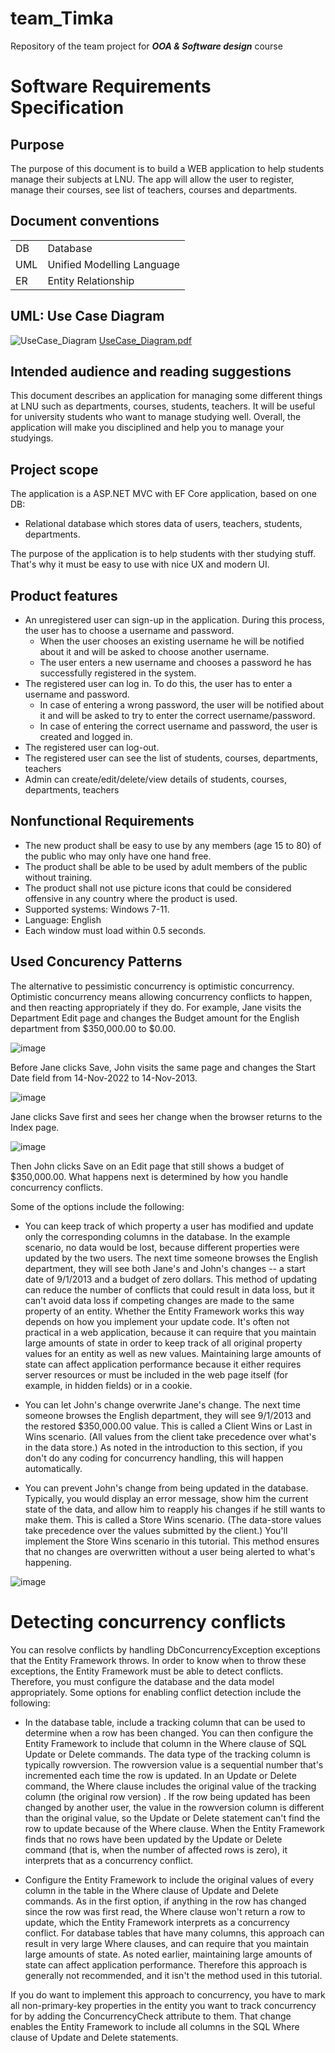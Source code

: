 # team_Timka
Repository of the team project for __*OOA &amp; Software design*__ course

# Software Requirements Specification
## Purpose
The purpose of this document is to build a WEB application to help students manage their subjects at LNU. The app will allow the user to register, manage their courses, see list of teachers, courses and departments.

## Document conventions

|      |                             |
| ---- | --------------------------- |
| DB   | Database                    |
| UML  | Unified Modelling Language  |
| ER   | Entity Relationship         |

## UML: Use Case Diagram
![UseCase_Diagram](https://user-images.githubusercontent.com/47561280/202564997-e10b2914-b429-4508-a2fa-92c71c4d5ebb.png)
[UseCase_Diagram.pdf](https://github.com/dashapenkova/team_Timka/files/10035851/UseCase_Diagram.pdf)

## Intended audience and reading suggestions
This document describes an application for managing some different things at LNU such as departments, courses, students, teachers. It will be useful for university students who want to manage studying well. Overall, the application will make you disciplined and help you to manage your studyings.

## Project scope

The application is a ASP.NET MVC with EF Core application, based on one DB:
- Relational database which stores data of users, teachers, students, departments.

The purpose of the application is to help students with ther studying stuff. That's why it must be easy to use with nice UX and modern UI.

## Product features

- An unregistered user can sign-up in the application. During this process, the user has to choose a username and password. 
  - When the user chooses an existing username he will be notified about it and will be asked to choose another username. 
  - The user enters a new username and chooses a password he has successfully registered in the system.
- The registered user can log in. To do this, the user has to enter a username and password.
  - In case of entering a wrong password, the user will be notified about it and will be asked to try to enter the correct username/password.
  - In case of entering the correct username and password, the user is created and logged in.
- The registered user can log-out.
- The registered user can see the list of students, courses, departments, teachers
- Admin can create/edit/delete/view details of students, courses, departments, teachers

## Nonfunctional Requirements
- The new product shall be easy to use by any members (age 15 to 80) of the public who may only have one hand free.
- The product shall be able to be used by adult members of the public without training.
- The product shall not use picture icons that could be considered offensive in any country where the product is used.
- Supported systems: Windows 7-11.
- Language: English
- Each window must load within 0.5 seconds.

## Used Concurency Patterns
The alternative to pessimistic concurrency is optimistic concurrency. Optimistic concurrency means allowing concurrency conflicts to happen, and then reacting appropriately if they do. For example, Jane visits the Department Edit page and changes the Budget amount for the English department from $350,000.00 to $0.00.

![image](https://user-images.githubusercontent.com/47561214/202406314-52c07d9d-5c18-4961-8587-39fdceed7233.png)

Before Jane clicks Save, John visits the same page and changes the Start Date field from 14-Nov-2022 to 14-Nov-2013.

![image](https://user-images.githubusercontent.com/47561214/202407538-59237b63-fd0e-4210-9888-989489048309.png)

Jane clicks Save first and sees her change when the browser returns to the Index page.

![image](https://user-images.githubusercontent.com/47561214/202406874-7b9cf159-9e35-4481-a414-894a4edf48b3.png)

Then John clicks Save on an Edit page that still shows a budget of $350,000.00. What happens next is determined by how you handle concurrency conflicts.

Some of the options include the following:

- You can keep track of which property a user has modified and update only the corresponding columns in the database.
  In the example scenario, no data would be lost, because different properties were updated by the two users. The next time someone browses the English department, they will see both Jane's and John's changes -- a start date of 9/1/2013 and a budget of zero dollars. This method of updating can reduce the number of conflicts that could result in data loss, but it can't avoid data loss if competing changes are made to the same property of an entity. Whether the Entity Framework works this way depends on how you implement your update code. It's often not practical in a web application, because it can require that you maintain large amounts of state in order to keep track of all original property values for an entity as well as new values. Maintaining large amounts of state can affect application performance because it either requires server resources or must be included in the web page itself (for example, in hidden fields) or in a cookie.

- You can let John's change overwrite Jane's change.
  The next time someone browses the English department, they will see 9/1/2013 and the restored $350,000.00 value. This is called a Client Wins or Last in Wins scenario. (All values from the client take precedence over what's in the data store.) As noted in the introduction to this section, if you don't do any coding for concurrency handling, this will happen automatically.

- You can prevent John's change from being updated in the database.
  Typically, you would display an error message, show him the current state of the data, and allow him to reapply his changes if he still wants to make them. This is called a Store Wins scenario. (The data-store values take precedence over the values submitted by the client.) You'll implement the Store Wins scenario in this tutorial. This method ensures that no changes are overwritten without a user being alerted to what's happening.

![image](https://user-images.githubusercontent.com/47561214/202407265-04a945db-f9f6-40dc-874a-e4399a1b507e.png)


# Detecting concurrency conflicts

You can resolve conflicts by handling DbConcurrencyException exceptions that the Entity Framework throws. In order to know when to throw these exceptions, the Entity Framework must be able to detect conflicts. Therefore, you must configure the database and the data model appropriately. Some options for enabling conflict detection include the following:

- In the database table, include a tracking column that can be used to determine when a row has been changed. You can then configure the Entity Framework to include that column in the Where clause of SQL Update or Delete commands.
  The data type of the tracking column is typically rowversion. The rowversion value is a sequential number that's incremented each time the row is updated. In an Update or Delete command, the Where clause includes the original value of the tracking column (the original row version) . If the row being updated has been changed by another user, the value in the rowversion column is different than the original value, so the Update or Delete statement can't find the row to update because of the Where clause. When the Entity Framework finds that no rows have been updated by the Update or Delete command (that is, when the number of affected rows is zero), it interprets that as a concurrency conflict.

- Configure the Entity Framework to include the original values of every column in the table in the Where clause of Update and Delete commands.
  As in the first option, if anything in the row has changed since the row was first read, the Where clause won't return a row to update, which the Entity Framework interprets as a concurrency conflict. For database tables that have many columns, this approach can result in very large Where clauses, and can require that you maintain large amounts of state. As noted earlier, maintaining large amounts of state can affect application performance. Therefore this approach is generally not recommended, and it isn't the method used in this tutorial.

If you do want to implement this approach to concurrency, you have to mark all non-primary-key properties in the entity you want to track concurrency for by adding the ConcurrencyCheck attribute to them. That change enables the Entity Framework to include all columns in the SQL Where clause of Update and Delete statements.
